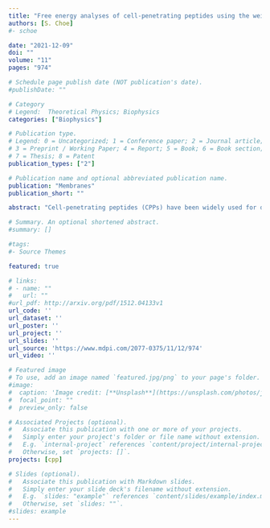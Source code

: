 ```yaml
---
title: "Free energy analyses of cell-penetrating peptides using the weighted ensemble method"
authors: [S. Choe]
#- schoe

date: "2021-12-09"
doi: ""
volume: "11"
pages: "974"

# Schedule page publish date (NOT publication's date).
#publishDate: ""

# Category
# Legend:  Theoretical Physics; Biophysics
categories: ["Biophysics"]

# Publication type.
# Legend: 0 = Uncategorized; 1 = Conference paper; 2 = Journal article;
# 3 = Preprint / Working Paper; 4 = Report; 5 = Book; 6 = Book section;
# 7 = Thesis; 8 = Patent
publication_types: ["2"]

# Publication name and optional abbreviated publication name.
publication: "Membranes"
publication_short: ""

abstract: "Cell-penetrating peptides (CPPs) have been widely used for drug-delivery agents; however, it has not been fully understood how they translocate across cell membranes. The Weighted Ensemble (WE) method, one of the most powerful and flexible path sampling techniques, can be helpful to reveal translocation paths and free energy barriers along those paths. Within the WE approach we show how Arg9 (nona-arginine) and Tat interact with a DOPC/DOPG(4:1) model membrane, and we present free energy (or potential mean of forces, PMFs) profiles of penetration, although a translocation across the membrane has not been observed in the current simulations. Two different compositions of lipid molecules were also tried and compared. Our approach can be applied to any CPPs interacting with various model membranes, and it will provide useful information regarding the transport mechanisms of CPPs."

# Summary. An optional shortened abstract.
#summary: []

#tags:
#- Source Themes

featured: true

# links:
# - name: ""
#   url: ""
#url_pdf: http://arxiv.org/pdf/1512.04133v1
url_code: ''
url_dataset: ''
url_poster: ''
url_project: ''
url_slides: ''
url_source: 'https://www.mdpi.com/2077-0375/11/12/974'
url_video: ''

# Featured image
# To use, add an image named `featured.jpg/png` to your page's folder.
#image:
#  caption: 'Image credit: [**Unsplash**](https://unsplash.com/photos/jdD8gXaTZsc)'
#  focal_point: ""
#  preview_only: false

# Associated Projects (optional).
#   Associate this publication with one or more of your projects.
#   Simply enter your project's folder or file name without extension.
#   E.g. `internal-project` references `content/project/internal-project/index.md`.
#   Otherwise, set `projects: []`.
projects: [cpp]

# Slides (optional).
#   Associate this publication with Markdown slides.
#   Simply enter your slide deck's filename without extension.
#   E.g. `slides: "example"` references `content/slides/example/index.md`.
#   Otherwise, set `slides: ""`.
#slides: example
---
```




